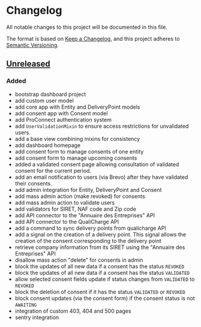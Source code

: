 # Changelog

All notable changes to this project will be documented in this file.

The format is based on [Keep a Changelog](https://keepachangelog.com/en/1.1.0/),
and this project adheres to
[Semantic Versioning](https://semver.org/spec/v2.0.0.html).

## [Unreleased]

### Added

- bootstrap dashboard project
- add custom user model
- add core app with Entity and DeliveryPoint models
- add consent app with Consent model
- add ProConnect authentication system
- add `UserValidationMixin` to ensure access restrictions for unvalidated users.
- add a base view combining mixins for consistency
- add dashboard homepage
- add consent form to manage consents of one entity
- add consent form to manage upcoming consents
- added a validated consent page allowing consultation of validated consent for the 
  current period.
- add an email notification to users (via Brevo) after they have validated their consents.
- add admin integration for Entity, DeliveryPoint and Consent
- add mass admin action (make revoked) for consents
- add mass admin action to validate users
- add validators for SIRET, NAF code and Zip code 
- add API connector to the "Annuaire des Entreprises" API
- add API connector to the QualiCharge API
- add a command to sync delivery points from qualicharge API  
- add a signal on the creation of a delivery point. This signal allows the creation 
of the consent corresponding to the delivery point
- retrieve company information from its SIRET using the "Annuaire des Entreprises" API
- disallow mass action "delete" for consents in admin
- block the updates of all new data if a consent has the status `REVOKED`
- block the updates of all new data if a consent has the status `VALIDATED`
- allow selected consent fields update if status changes from `VALIDATED` to  `REVOKED`
- block the deletion of consent if it has the status `VALIDATED` or `REVOKED` 
- block consent updates (via the consent form) if the consent status is not `AWAITING`
- integration of custom 403, 404 and 500 pages 
- sentry integration


[unreleased]: https://github.com/MTES-MCT/qualicharge/compare/main...bootstrap-dashboard-project

